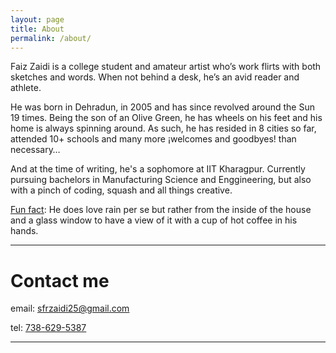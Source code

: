 ```yaml
---
layout: page
title: About
permalink: /about/
---
```


Faiz Zaidi is a college student and amateur artist who’s work flirts with both sketches and words. When not behind a desk, he’s an avid reader and athlete.

He was born in Dehradun, in 2005 and has since revolved around the Sun 19 times. Being the son of an Olive Green, he has wheels on his feet and his home is always spinning around. As such, he has resided in 8 cities so far, attended 10+ schools and many more ¡welcomes and goodbyes! than necessary…

And at the time of writing, he's a sophomore at IIT Kharagpur. Currently pursuing bachelors in Manufacturing Science and Enggineering, but also with a pinch of coding, squash and all things creative.

<ins>Fun fact</ins>: He does love rain per se but rather from the inside of the house and a glass window to have a view of it with a cup of hot coffee in his hands.

<hr class="dots">

# Contact me

email: [sfrzaidi25@gmail.com](mailto:sfrzaidi25@gmail.com)

tel:  [738-629-5387](tel:7386295387)

<hr class="dots">
